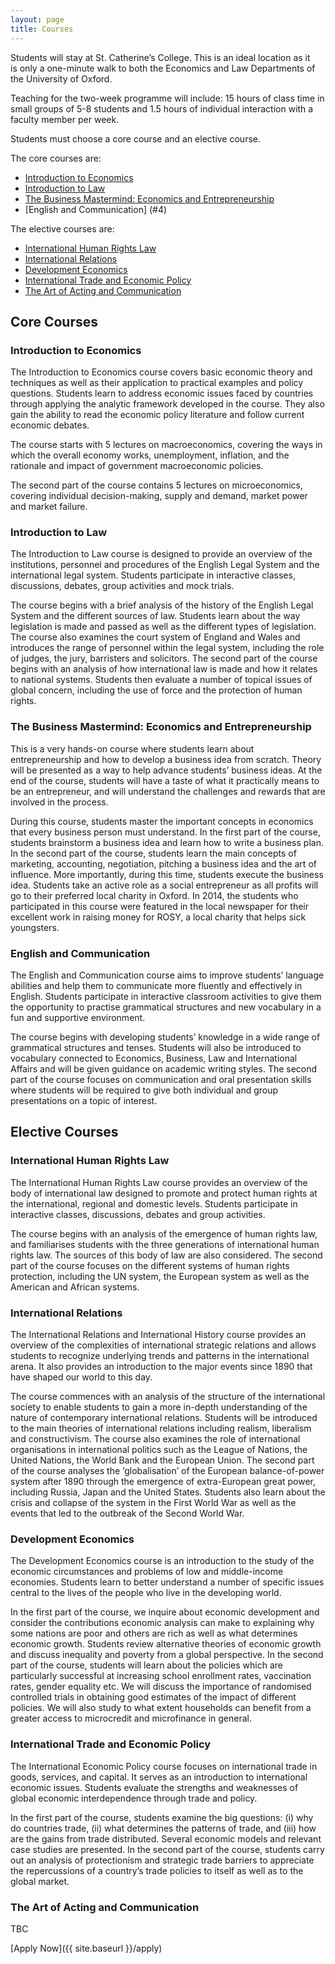 ```yaml
---
layout: page
title: Courses
---
```


Students will stay at St. Catherine’s College. This is an ideal location as it is only a one-minute walk to both the Economics and Law Departments of the University of Oxford.

Teaching for the two-week programme will include: 15 hours of class time in small groups of 5-8 students and 1.5 hours of individual interaction with a faculty member per week.

Students must choose a core course and an elective course.

The core courses are:

 - [Introduction to Economics](#1)
 - [Introduction to Law](#2)
 - [The Business Mastermind: Economics and Entrepreneurship](#3)
 - [English and Communication] (#4)

The elective courses are:

 - [International Human Rights Law](#5)
 - [International Relations](#6)
 - [Development Economics](#7)
 - [International Trade and Economic Policy](#8)
 - [The Art of Acting and Communication](#9)

## Core Courses

### <a name="1">Introduction to Economics</a>

The Introduction to Economics course covers basic economic theory and techniques as well as their application to practical examples and policy questions. Students learn to address economic issues faced by countries through applying the analytic framework developed in the course. They also gain the ability to read the economic policy literature and follow current economic debates.

The course starts with 5 lectures on macroeconomics, covering the ways in which the overall economy works, unemployment, inflation, and the rationale and impact of government macroeconomic policies. 

The second part of the course contains 5 lectures on microeconomics, covering individual decision-making, supply and demand, market power and market failure.

### <a name="2">Introduction to Law</a>

The Introduction to Law course is designed to provide an overview of the institutions, personnel and procedures of the English Legal System and the international legal system. Students participate in interactive classes, discussions, debates, group activities and mock trials.
 
The course begins with a brief analysis of the history of the English Legal System and the different sources of law. Students learn about the way legislation is made and passed as well as the different types of legislation. The course also examines the court system of England and Wales and introduces the range of personnel within the legal system, including the role of judges, the jury, barristers and solicitors. The second part of the course begins with an analysis of how international law is made and how it relates to national systems. Students then evaluate a number of topical issues of global concern, including the use of force and the protection of human rights. 

### <a name="3">The Business Mastermind: Economics and Entrepreneurship</a>

This is a very hands-on course where students learn about entrepreneurship and how to develop a business idea from scratch. Theory will be presented as a way to help advance students’ business ideas. At the end of the course, students will have a taste of what it practically means to be an entrepreneur, and will understand the challenges and rewards that are involved in the process.
 
During this course, students master the important concepts in economics that every business person must understand. In the first part of the course, students brainstorm a business idea and learn how to write a business plan. In the second part of the course, students learn the main concepts of marketing, accounting, negotiation, pitching a business idea and the art of influence. More importantly, during this time, students execute the business idea. Students take an active role as a social entrepreneur as all profits will go to their preferred local charity in Oxford. In 2014, the students who participated in this course were featured in the local newspaper for their excellent work in raising money for ROSY, a local charity that helps sick youngsters.  

### <a name="4">English and Communication</a>

The English and Communication course aims to improve students’ language abilities and help them to communicate more fluently and effectively in English. Students participate in interactive classroom activities to give them the opportunity to practise grammatical structures and new vocabulary in a fun and supportive environment.
 
The course begins with developing students’ knowledge in a wide range of grammatical structures and tenses. Students will also be introduced to vocabulary connected to Economics, Business, Law and International Affairs and will be given guidance on academic writing styles. The second part of the course focuses on communication and oral presentation skills where students will be required to give both individual and group presentations on a topic of interest. 

## Elective Courses

### <a name="5">International Human Rights Law</a>

The International Human Rights Law course provides an overview of the body of international law designed to promote and protect human rights at the international, regional and domestic levels. Students participate in interactive classes, discussions, debates and group activities.

The course begins with an analysis of the emergence of human rights law, and familiarises students with the three generations of international human rights law. The sources of this body of law are also considered. The second part of the course focuses on the different systems of human rights protection, including the UN system, the European system as well as the American and African systems. 

### <a name="6">International Relations</a>

The International Relations and International History course provides an overview of the complexities of international strategic relations and allows students to recognize underlying trends and patterns in the international arena. It also provides an introduction to the major events since 1890 that have shaped our world to this day.
 
The course commences with an analysis of the structure of the international society to enable students to gain a more in-depth understanding of the nature of contemporary international relations. Students will be introduced to the main theories of international relations including realism, liberalism and constructivism. The course also examines the role of international organisations in international politics such as the League of Nations, the United Nations, the World Bank and the European Union. The second part of the course analyses the ‘globalisation’ of the European balance-of-power system after 1890 through the emergence of extra-European great power, including Russia, Japan and the United States. Students also learn about the crisis and collapse of the system in the First World War as well as the events that led to the outbreak of the Second World War. 

### <a name="7">Development Economics</a>

The Development Economics course is an introduction to the study of the economic circumstances and problems of low and middle-income economies. Students learn to better understand a number of specific issues central to the lives of the people who live in the developing world.
 
In the first part of the course, we inquire about economic development and consider the contributions economic analysis can make to explaining why some nations are poor and others are rich as well as what determines economic growth. Students review alternative theories of economic growth and discuss inequality and poverty from a global perspective. 
In the second part of the course, students will learn about the policies which are particularly successful at increasing school enrollment rates, vaccination rates, gender equality etc. We will discuss the importance of randomised controlled trials in obtaining good estimates of the impact of different policies. We will also study to what extent households can benefit from a greater access to microcredit and microfinance in general.

### <a name="8">International Trade and Economic Policy </a>

The International Economic Policy course focuses on international trade in goods, services, and capital. It serves as an introduction to international economic issues. Students evaluate the strengths and weaknesses of global economic interdependence through trade and policy.
 
In the first part of the course, students examine the big questions: (i) why do countries trade, (ii) what determines the patterns of trade, and (iii) how are the gains from trade distributed. Several economic models and relevant case studies are presented. In the second part of the course, students carry out an analysis of protectionism and strategic trade barriers to appreciate the repercussions of a country’s trade policies to itself as well as to the global market.

### <a name="9">The Art of Acting and Communication</a>

TBC

[Apply Now]({{ site.baseurl }}/apply)
 
